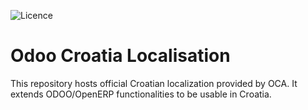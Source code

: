 ![Licence](https://img.shields.io/badge/licence-AGPL--3-blue.svg)

Odoo Croatia Localisation
=========================

This repository hosts official Croatian localization provided by OCA.
It extends ODOO/OpenERP functionalities to be usable in Croatia.


